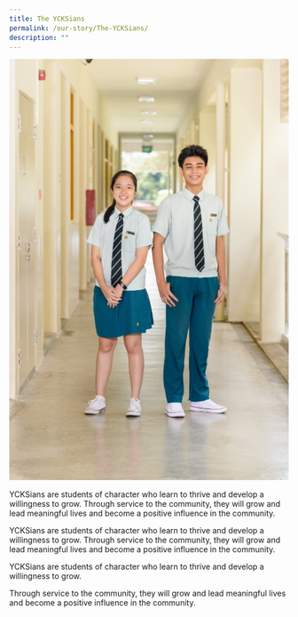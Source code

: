 ```yaml
---
title: The YCKSians
permalink: /our-story/The-YCKSians/
description: ""
---
```

![](/images/Our%20Story/The%20YCKSian/Y1.png)

YCKSians are students of character who learn to thrive and develop a willingness to grow. Through service to the community, they will grow and lead meaningful lives and become a positive influence in the community.

YCKSians are students of character who learn to thrive and develop a willingness to grow. Through service to the community, they will grow and lead meaningful lives and become a positive influence in the community.

YCKSians are students of character who learn to thrive and develop a willingness to grow.

Through service to the community, they will grow and lead meaningful lives and become a positive influence in the community.
